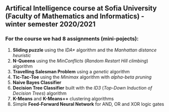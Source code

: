## Artifical Intelligence course at Sofia University (Faculty of Mathematics and Informatics) - winter semester 2020/2021

### For the course we had 8 assignments (mini-pojects):
1. **Sliding puzzle** using the *IDA\** algorithm and the *Manhattan distance heuristic*
2. **N-Queens** using the *MinConflicts* (*Random Restart Hill climbing*) algorithm
3. **Travelling Salesman Problem** using a *genetic* algorithm
4. **Tic-Tac-Toe** using the *Minimax* algorithm with *alpha-beta pruning*
5. **Naive Bayes Classifier** 
6. **Decision Tree Classifier** built with the *ID3* (*Top-Down Induction of Decision Trees*) algorithm
7. **K-Means** and **K-Means++** clustering algorithms
8. Simple **Feed-Forward Neural Network** for AND, OR and XOR logic gates
